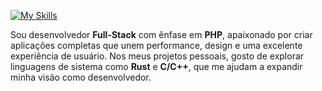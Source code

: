 [![My Skills](https://skillicons.dev/icons?i=js,ts,php,laravel,docker,mysql,linux,bsd,rust,c,cpp&theme=light)](https://skillicons.dev)

<div>
  <p>
  Sou desenvolvedor <strong>Full-Stack</strong> com ênfase em <strong>PHP</strong>, apaixonado por criar aplicações completas que unem performance, design e uma excelente experiência de usuário. Nos meus projetos pessoais, gosto de explorar linguagens de sistema como <strong>Rust</strong> e <strong>C/C++</strong>, que me ajudam a expandir minha visão como desenvolvedor.
</p>
</div>
